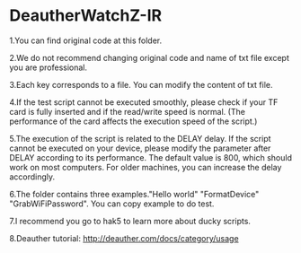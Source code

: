 # DeautherWatchZ-IR
1.You can find original code at this folder.

2.We do not recommend changing original code and name of txt file except you are professional.

3.Each key corresponds to a file. You can modify the content of  txt file.

4.If the test script cannot be executed smoothly, please check if your TF card is fully inserted and if the read/write speed is normal. (The performance of the card affects the execution speed of the script.)

5.The execution of the script is related to the DELAY delay. If the script cannot be executed on your device, please modify the parameter after DELAY according to its performance. The default value is 800, which should work on most computers. For older machines, you can increase the delay accordingly.

6.The folder contains three examples."Hello world" "FormatDevice" "GrabWiFiPassword". You can copy example to do test.

7.I recommend you go to hak5 to learn more about ducky scripts.

8.Deauther tutorial: http://deauther.com/docs/category/usage
